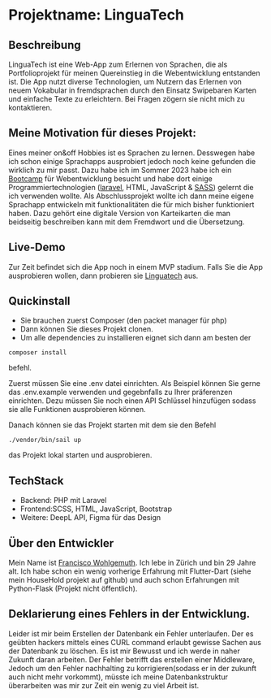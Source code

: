 # Projektname: LinguaTech

## Beschreibung
LinguaTech ist eine Web-App zum Erlernen von Sprachen, die als Portfolioprojekt für meinen Quereinstieg in die Webentwicklung entstanden ist. Die App nutzt diverse Technologien, um Nutzern das Erlernen von neuem Vokabular in fremdsprachen durch den Einsatz Swipebaren Karten und einfache Texte zu erleichtern.
Bei Fragen zögern sie nicht mich zu kontaktieren.

## Meine Motivation für dieses Projekt:
Eines meiner on&off Hobbies ist es Sprachen zu lernen. Desswegen habe ich schon einige Sprachapps ausprobiert jedoch noch keine gefunden die wirklich zu mir passt.
Dazu habe ich im Sommer 2023 habe ich ein [Bootcamp](https://www.stadt-zuerich.ch/sd/de/index/unterstuetzung/ai/arbeitsintegrationsozialhilfe/opportunity.html) für Webentwicklung besucht und habe dort einige Programmiertechnologien ([laravel](https://laravel.com/), HTML, JavaScript & [SASS](https://sass-lang.com/)) gelernt die ich verwenden wollte.
Als Abschlussprojekt wollte ich dann meine eigene Sprachapp entwickeln mit funktionalitäten die für mich bisher funktioniert haben. Dazu gehört eine digitale Version von Karteikarten die man beidseitig beschreiben kann mit dem Fremdwort und die Übersetzung.


## Live-Demo
Zur Zeit befindet sich die App noch in einem MVP stadium. Falls Sie die App ausprobieren wollen, dann probieren sie  [Linguatech](http://linguatech.ch) aus.

## Quickinstall 
 - Sie brauchen zuerst Composer (den packet manager für php)
 - Dann können Sie dieses Projekt clonen.
 - Um alle dependencies zu installieren eignet sich dann am besten der 
 ```
 composer install
 ```
 befehl. 

 Zuerst müssen Sie eine .env datei einrichten. Als Beispiel können Sie gerne das .env.example verwenden und gegebnfalls zu Ihrer präferenzen einrichten.
 Dezu müssen Sie noch einen API Schlüssel hinzufügen sodass sie alle Funktionen ausprobieren können.


 Danach können sie das Projekt starten mit dem sie den Befehl
 ```
 ./vendor/bin/sail up 
 ``` 
 das Projekt lokal starten und ausprobieren.


## TechStack
- Backend: PHP mit Laravel
- Frontend:SCSS, HTML, JavaScript,  Bootstrap
- Weitere: DeepL API, Figma für das Design

## Über den Entwickler
Mein Name ist [Francisco Wohlgemuth](http://linguatech.ch/about_me). Ich lebe in Zürich und bin 29 Jahre alt.
Ich habe schon ein wenig vorherige Erfahrung mit Flutter-Dart (siehe mein HouseHold projekt auf github) und auch schon Erfahrungen mit Python-Flask (Projekt nicht öffentlich).


## Deklarierung eines Fehlers in der Entwicklung.
Leider ist mir beim Erstellen der Datenbank ein Fehler unterlaufen. Der es geübten hackers mittels eines CURL command erlaubt gewisse Sachen aus der Datenbank zu löschen.
Es ist mir Bewusst und ich werde in naher Zukunft daran arbeiten.
Der Fehler betrifft das erstellen einer Middleware, Jedoch um den Fehler nachhalting zu korrigieren(sodass er in der zukunft auch nicht mehr vorkommt), müsste ich meine Datenbankstruktur überarbeiten was mir zur Zeit ein wenig zu viel Arbeit ist.
